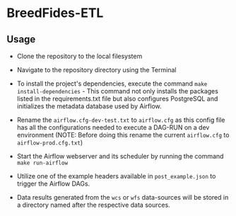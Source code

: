 # BreedFides-ETL

## Usage
* Clone the repository to the local filesystem

* Navigate to the repository directory using the Terminal

* To install the project's dependencies, execute the command ```make install-dependencies``` - This command not only installs the packages listed in the requirements.txt file but also configures PostgreSQL and initializes the metadata database used by Airflow.

* Rename the ```airflow.cfg-dev-test.txt``` to ```airflow.cfg``` as this config file has all the configurations needed to execute a DAG-RUN on a dev environment (NOTE: Before doing this rename the current ```airflow.cfg``` to ```airflow-prod.cfg.txt```) 

* Start the Airflow webserver and its scheduler by running the command ```make run-airflow```

* Utilize one of the example headers available in ```post_example.json``` to trigger the Airflow DAGs.

* Data results generated from the ```wcs``` or ```wfs``` data-sources will be stored in a directory named after the respective data sources.
